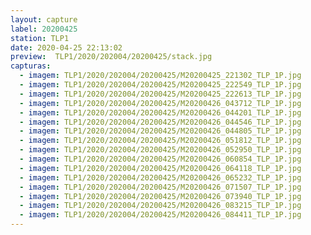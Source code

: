 ```yaml
---
layout: capture
label: 20200425
station: TLP1
date: 2020-04-25 22:13:02
preview:  TLP1/2020/202004/20200425/stack.jpg
capturas:
  - imagem: TLP1/2020/202004/20200425/M20200425_221302_TLP_1P.jpg
  - imagem: TLP1/2020/202004/20200425/M20200425_222549_TLP_1P.jpg
  - imagem: TLP1/2020/202004/20200425/M20200425_222613_TLP_1P.jpg
  - imagem: TLP1/2020/202004/20200425/M20200426_043712_TLP_1P.jpg
  - imagem: TLP1/2020/202004/20200425/M20200426_044201_TLP_1P.jpg
  - imagem: TLP1/2020/202004/20200425/M20200426_044546_TLP_1P.jpg
  - imagem: TLP1/2020/202004/20200425/M20200426_044805_TLP_1P.jpg
  - imagem: TLP1/2020/202004/20200425/M20200426_051812_TLP_1P.jpg
  - imagem: TLP1/2020/202004/20200425/M20200426_052950_TLP_1P.jpg
  - imagem: TLP1/2020/202004/20200425/M20200426_060854_TLP_1P.jpg
  - imagem: TLP1/2020/202004/20200425/M20200426_064118_TLP_1P.jpg
  - imagem: TLP1/2020/202004/20200425/M20200426_065232_TLP_1P.jpg
  - imagem: TLP1/2020/202004/20200425/M20200426_071507_TLP_1P.jpg
  - imagem: TLP1/2020/202004/20200425/M20200426_073940_TLP_1P.jpg
  - imagem: TLP1/2020/202004/20200425/M20200426_083215_TLP_1P.jpg
  - imagem: TLP1/2020/202004/20200425/M20200426_084411_TLP_1P.jpg
---
```

